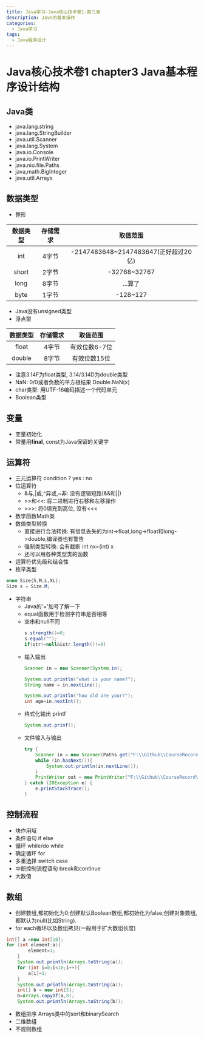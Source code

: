 ```yaml
---
title: Java学习-Java核心技术卷1-第三章
description: Java的基本操作
categories:
  - Java学习
tags:
  - Java程序设计
---
```

# Java核心技术卷1 chapter3 Java基本程序设计结构

## Java类

* java.lang.string
* java.lang.StringBuilder
* java.util.Scanner
* java.lang.System
* java.io.Console
* java.io.PrintWriter
* java.nio.file.Paths
* java,math.BigInteger
* java.util.Arrays

## 数据类型

* 整形

| 数据类型 | 存储需求 | 取值范围 |
| :------: | :------: | :------: |
| int | 4字节 | -2147483648~2147483647(正好超过20亿) |
| short | 2字节 | -32768~32767 |
| long | 8字节 | ...算了 |
| byte | 1字节 | -128~127 |

* Java没有unsigned类型
* 浮点型

| 数据类型 | 存储需求 | 取值范围 |
| :------: | :------: | :------: |
| float | 4字节 | 有效位数6-7位 |
| double | 8字节 | 有效位数15位 |

* 注意3.14F为float类型, 3.14/3.14D为double类型
* NaN: 0/0或者负数的平方根结果 Double.NaN(x)
* char类型: 用UTF-16编码描述一个代码单元
* Boolean类型

## 变量

* 变量初始化
* 常量用**final**, const为Java保留的关键字

## 运算符

* 三元运算符 condition ? yes : no
* 位运算符
    * &与,\|或,^异或,~非: 没有逻辑短路(&&和\|\|)
    * \>>和<<: 将二进制进行右移和左移操作
    * \>>>: 将0填充到高位, 没有\<\<\<
* 数学函数Math类
* 数值类型转换
    * 直接进行合法转换: 有信息丢失的为int->float,long->float和long->double,编译器也有警告
    * 强制类型转换: 会有截断 int nx=(int) x
    * 还可以用各种类型类的函数
* 运算符优先级和结合性
* 枚举类型

```java
enum Size{S,M,L,XL};
Size s = Size.M;
```

* 字符串
    * Java的'+'加号了解一下
    * equal函数用于检测字符串是否相等
    * 空串和null不同
        ```java
        s.strength()=0;
        s.equal("");
        if(str!=null&&str.length()!=0)
        ```
    * 输入输出
        ```java
        Scanner in = new Scanner(System.in);

        System.out.println("what is your name?");
        String name = in.nextLine();

        System.out.println("how old are your?");
        int age=in.nextInt();
        ```
    * 格式化输出 printf
        ```java
        System.out.prinf();
        ```
    * 文件输入与输出
        ```java
        try {
            Scanner in = new Scanner(Paths.get("F:\\Github\\CourseRecord\\Java\\code\\src\\aaa.txt"));//读取文件
            while (in.hasNext()){
                System.out.println(in.nextLine());
            }
            PrintWriter out = new PrintWriter("F:\\Github\\CourseRecord\\Java\\code\\src\\aaa.txt");//写入文件
        } catch (IOException e) {
            e.printStackTrace();
        }
        ```

## 控制流程

* 块作用域
* 条件语句 if else
* 循环 while/do while
* 确定循环 for
* 多重选择 switch case
* 中断控制流程语句 break和continue
* 大数值

## 数组

* 创建数组,都初始化为0;创建默认Boolean数组,都初始化为false;创建对象数组,都默认为null(比如String).
* for each循环以及数组拷贝(一般用于扩大数组长度)

```java
int[] a =new int[10];
for (int element:a){
        element=1;
    }
    System.out.println(Arrays.toString(a));
    for (int i=0;i<10;i++){
        a[i]=1;
    }
    System.out.println(Arrays.toString(a));
    int[] b = new int[5];
    b=Arrays.copyOf(a,8);
    System.out.println(Arrays.toString(b));
```

* 数组排序 Arrays类中的sort和binarySearch
* 二维数组
* 不规则数组
